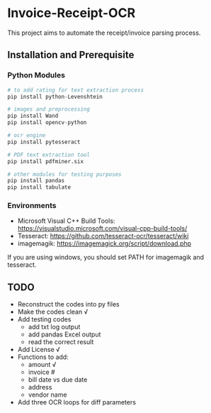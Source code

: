 # Invoice-Receipt-OCR
This project aims to automate the receipt/invoice parsing process.


## Installation and Prerequisite

### Python Modules
```python
# to add rating for text extraction process
pip install python-Levenshtein

# images and preprocessing
pip install Wand
pip install opencv-python

# ocr engine
pip install pytesseract

# PDF text extraction tool
pip install pdfminer.six

# other modules for testing purposes
pip install pandas
pip install tabulate
```
### Environments
- Microsoft Visual C++ Build Tools: https://visualstudio.microsoft.com/visual-cpp-build-tools/
- Tesseract: https://github.com/tesseract-ocr/tesseract/wiki
- imagemagik: https://imagemagick.org/script/download.php

If you are using windows, you should set PATH for imagemagik and tesseract.

## TODO

- Reconstruct the codes into py files
- Make the codes clean √
- Add testing codes
  - add txt log output
  - add pandas Excel output
  - read the correct result
- Add License √
- Functions to add:
  - amount √
  - invoice #
  - bill date vs due date
  - address
  - vendor name
- Add three OCR loops for diff parameters
